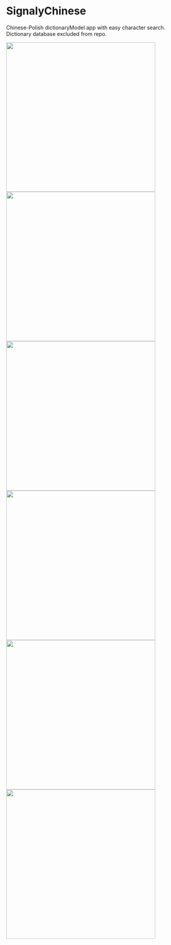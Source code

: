 # SignalyChinese

<p>
  Chinese-Polish dictionaryModel app with easy character search. <br>
  Dictionary database excluded from repo.
</p>

<img src="https://github.com/nestrockx/SignalyChinese-code/assets/72703958/d3076371-005a-4154-8273-fe095a2ad08a" width="400">
<br>
<img src="https://github.com/nestrockx/SignalyChinese-code/assets/72703958/2ace1f35-ac3b-427e-855b-19aac6df39fd" width="400">
<br>
<img src="https://github.com/nestrockx/SignalyChinese-code/assets/72703958/f9bd6d6b-330f-4808-bc24-bee7b064f5d2" width="400">
<br>
<img src="https://github.com/nestrockx/SignalyChinese-code/assets/72703958/1b029a03-b741-4bd8-8328-f5ce023e37c6" width="400">
<br>
<img src="https://github.com/nestrockx/SignalyChinese-code/assets/72703958/1b029a03-b741-4bd8-8328-f5ce023e37c6" width="400">
<br>
<img src="https://github.com/nestrockx/SignalyChinese-code/assets/72703958/46660080-0b52-4ceb-9972-7b12c9672e77" width="400">
